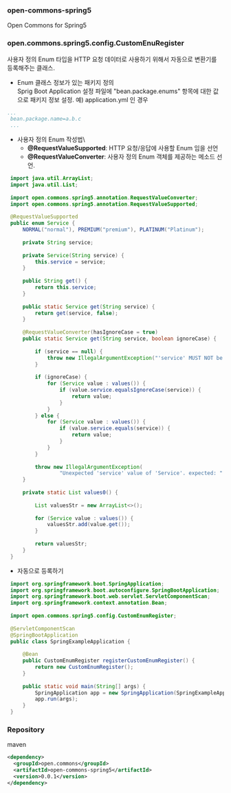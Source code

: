 ### open-commons-spring5
Open Commons for Spring5


### open.commons.spring5.config.CustomEnuRegister
사용자 정의 Enum 타입을 HTTP 요청 데이터로 사용하기 위해서 자동으로 변환기를 등록해주는 클래스. 


- Enum 클래스 정보가 있는 패키지 정의\
Sprig Boot Application 설정 파일에 "bean.package.enums" 항목에 대한 값으로 패키지 정보 설정.
예) application.yml 인 경우
``` yml
...
 bean.package.name=a.b.c
 ...
 ```


- 사용자 정의 Enum 작성법\
  * __@RequestValueSupported__: HTTP 요청/응답에 사용할 Enum 임을 선언
  * __@RequestValueConverter__: 사용자 정의 Enum 객체를 제공하는 메소드 선언.

``` java
 import java.util.ArrayList;
 import java.util.List;
 
 import open.commons.spring5.annotation.RequestValueConverter;
 import open.commons.spring5.annotation.RequestValueSupported;
 
 @RequestValueSupported
 public enum Service {
     NORMAL("normal"), PREMIUM("premium"), PLATINUM("Platinum");
 
     private String service;
 
     private Service(String service) {
         this.service = service;
     }
 
     public String get() {
         return this.service;
     }
 
     public static Service get(String service) {
         return get(service, false);
     }
 
     @RequestValueConverter(hasIgnoreCase = true)
     public static Service get(String service, boolean ignoreCase) {
 
         if (service == null) {
             throw new IllegalArgumentException("'service' MUST NOT be null. input: " + service);
         }
 
         if (ignoreCase) {
             for (Service value : values()) {
                 if (value.service.equalsIgnoreCase(service)) {
                     return value;
                 }
             }
         } else {
             for (Service value : values()) {
                 if (value.service.equals(service)) {
                     return value;
                 }
             }
         }
 
         throw new IllegalArgumentException(
                 "Unexpected 'service' value of 'Service'. expected: " + values0() + " & Ignore case-sensitive: " + ignoreCase + ", input: " + service);
     }
 
     private static List values0() {
 
         List valuesStr = new ArrayList<>();
 
         for (Service value : values()) {
             valuesStr.add(value.get());
         }
 
         return valuesStr;
     }
 }
 ```
 
- 자동으로 등록하기
``` java
 import org.springframework.boot.SpringApplication;
 import org.springframework.boot.autoconfigure.SpringBootApplication;
 import org.springframework.boot.web.servlet.ServletComponentScan;
 import org.springframework.context.annotation.Bean;
 
 import open.commons.spring5.config.CustomEnumRegister;
 
 @ServletComponentScan
 @SpringBootApplication
 public class SpringExampleApplication {
 
     @Bean
     public CustomEnumRegister registerCustomEnumRegister() {
         return new CustomEnumRegister();
     }
 
     public static void main(String[] args) {
         SpringApplication app = new SpringApplication(SpringExampleApplication.class);
         app.run(args);
     }
 }
 ```
 
 
### Repository
maven
``` xml
<dependency>
  <groupId>open.commons</groupId>
  <artifactId>open-commons-spring5</artifactId>
  <version>0.0.1</version>
</dependency>
```
 



